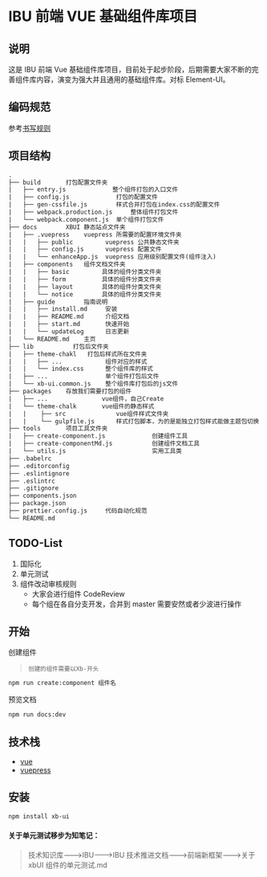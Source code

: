 # IBU 前端 VUE 基础组件库项目

## 说明

这是 IBU 前端 Vue 基础组件库项目，目前处于起步阶段，后期需要大家不断的完善组件库内容，演变为强大并且通用的基础组件库。对标 Element-UI。

## 编码规范

参考[书写规则](./Rules.md)

## 项目结构

```txt
.
├── build       打包配置文件夹
|   ├── entry.js             整个组件打包的入口文件
|   ├── config.js             打包的配置文件
|   ├── gen-cssfile.js        样式合并打包在index.css的配置文件
|   ├── webpack.production.js     整体组件打包文件
|   └── webpack.component.js  单个组件打包文件
├── docs        XBUI 静态站点文件夹
|   ├── .vuepress    vuepress 所需要的配置环境文件夹
|   |   ├── public         vuepress 公共静态文件夹
|   |   ├── config.js      vuepress 配置文件
|   |   └── enhanceApp.js  vuepress 应用级别配置文件(组件注入)
|   ├── components   组件文档文件夹
|   |   ├── basic         具体的组件分类文件夹
|   |   ├── form          具体的组件分类文件夹
|   |   ├── layout        具体的组件分类文件夹
|   |   └── notice        具体的组件分类文件夹
|   ├── guide        指南说明
|   |   ├── install.md     安装
|   |   ├── README.md      介绍文档
|   |   ├── start.md       快速开始
|   |   └── updateLog      日志更新
|   └── README.md    主页
├── lib           打包后文件夹
|   ├── theme-chakl   打包后样式所在文件夹
|   |   ├── ...            组件对应的样式
|   |   └── index.css      整个组件库的样式
|   ├── ...                单个组件打包后文件
|   └── xb-ui.common.js    整个组件库打包后的js文件
├── packages    存放我们需要打包的组件
|   ├── ...               vue组件，自己Create
|   └── theme-chalk       vue组件的静态样式
|   |    ├── src              vue组件样式文件夹
|   |    └── gulpfile.js      样式打包脚本，为的是能独立打包样式能做主题包切换
├── tools       项目工具文件夹
|   ├── create-component.js             创建组件工具
|   ├── create-componentMd.js           创建组件文档工具
|   └── utils.js                        实用工具类
├── .babelrc
├── .editorconfig
├── .eslintignore
├── .eslintrc
├── .gitignore
├── components.json
├── package.json
├── prettier.config.js     代码自动化规范
└── README.md
```

## TODO-List

1. 国际化
1. 单元测试
1. 组件改动审核规则
   - 大家会进行组件 CodeReview
   - 每个组在各自分支开发，合并到 master 需要安然或者少波进行操作

## 开始

创建组件

> `创建的组件需要以Xb-开头`

```bash
npm run create:component 组件名
```

预览文档

```bash
npm run docs:dev
```

## 技术栈

- [vue](https://github.com/vuejs/vue)
- [vuepress](https://github.com/vuejs/vuepress)

## 安装

```bash
npm install xb-ui
```

#### 关于单元测试移步为知笔记：

> 技术知识库--->IBU--->IBU 技术推进文档--->前端新框架--->关于 xbUI 组件的单元测试.md

